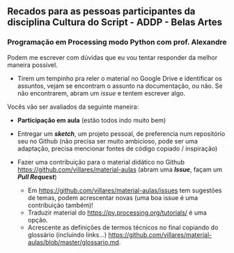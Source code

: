 ## Recados para as pessoas participantes da disciplina Cultura do Script - ADDP - Belas Artes

### Programação em Processing modo Python com prof. Alexandre

Podem me escrever com dúvidas que eu vou tentar responder da melhor maneira possível.

- Tirem um tempinho pra reler o material no Google Drive e identificar os assuntos, vejam se encontram o assunto na documentação, ou não. Se não encontrarem, abram um *issue* e tentem escrever algo.

Vocês vão ser avaliados da seguinte maneira:

- **Participação em aula** (estão todos indo muito bem)

- Entregar um ***sketch***, um projeto pessoal, de preferencia num repositório seu no Github (não precisa ser muito ambicioso, pode ser uma adaptação, precisa mencionar fontes de código copiado / inspiração)

- Fazer uma contribuição para o material didático no Github https://github.com/villares/material-aulas (abram uma ***Issue***, façam um ***Pull Request***)
  
  - Em https://github.com/villares/material-aulas/issues tem sugestões de temas, podem acrescentar novas (uma boa issue é uma contribuição também)!
  - Traduzir material do https://py.processing.org/tutorials/ é uma opção.
  - Acrescente as definições de termos técnicos no final copiando do glossário (incluindo links...) https://github.com/villares/material-aulas/blob/master/glossario.md.
  
  





